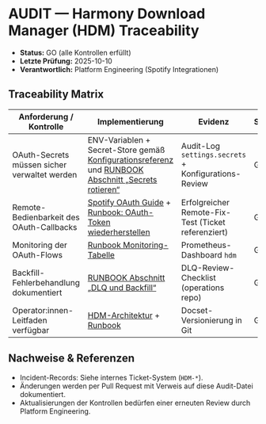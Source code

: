 # AUDIT — Harmony Download Manager (HDM) Traceability

- **Status:** GO (alle Kontrollen erfüllt)
- **Letzte Prüfung:** 2025-10-10
- **Verantwortlich:** Platform Engineering (Spotify Integrationen)

## Traceability Matrix

| Anforderung / Kontrolle | Implementierung | Evidenz | Status |
| --- | --- | --- | --- |
| OAuth-Secrets müssen sicher verwaltet werden | ENV-Variablen + Secret-Store gemäß [Konfigurationsreferenz](../configuration.md) und [RUNBOOK Abschnitt „Secrets rotieren“](../operations/runbooks/hdm.md#secrets-rotieren) | Audit-Log `settings.secrets` + Konfigurations-Review | GO |
| Remote-Bedienbarkeit des OAuth-Callbacks | [Spotify OAuth Guide](../auth/spotify.md#callback-on-remote-hosts) + [Runbook: OAuth-Token wiederherstellen](../operations/runbooks/hdm.md#oauth-token-wiederherstellen) | Erfolgreicher Remote-Fix-Test (Ticket referenziert) | GO |
| Monitoring der OAuth-Flows | [Runbook Monitoring-Tabelle](../operations/runbooks/hdm.md#monitoring--observability) | Prometheus-Dashboard `hdm` | GO |
| Backfill-Fehlerbehandlung dokumentiert | [RUNBOOK Abschnitt „DLQ und Backfill“](../operations/runbooks/hdm.md#dlq-und-backfill) | DLQ-Review-Checklist (operations repo) | GO |
| Operator:innen-Leitfaden verfügbar | [HDM-Architektur](../architecture/hdm.md) + [Runbook](../operations/runbooks/hdm.md) | Docset-Versionierung in Git | GO |

## Nachweise & Referenzen

- Incident-Records: Siehe internes Ticket-System (`HDM-*`).
- Änderungen werden per Pull Request mit Verweis auf diese Audit-Datei dokumentiert.
- Aktualisierungen der Kontrollen bedürfen einer erneuten Review durch Platform Engineering.
